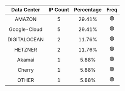 | Data Center | IP Count | Percentage | Freq |
|:------------:|:--------:|:-----------:|:-----:|
| AMAZON | 5 | 29.41% | 🟢 |
| Google-Cloud | 5 | 29.41% | 🟢 |
| DIGITALOCEAN | 2 | 11.76% | 🟢 |
| HETZNER | 2 | 11.76% | 🟢 |
| Akamai | 1 | 5.88% | 🟢 |
| Cherry | 1 | 5.88% | 🟢 |
| OTHER | 1 | 5.88% | 🟢 |